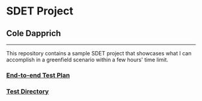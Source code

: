# SDET Project
## Cole Dapprich

---

This repository contains a sample SDET project that showcases what I can accomplish in a greenfield scenario within a few hours' time limit.

### [End-to-end Test Plan](https://github.com/cdsoftw/sdet-project/tree/master/sample-app/Plan.md)

### [Test Directory](https://github.com/cdsoftw/sdet-project/tree/8cf21d6908d44dbea8a8a67ed97c33f959814247/sample-app/cypress)
